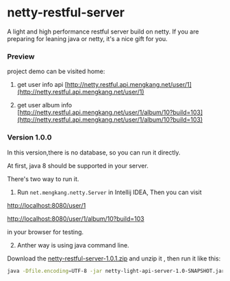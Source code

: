 # netty-restful-server

A light and high performance restful server build on netty. If you are preparing for leaning java or netty, it's a nice gift for you.

### Preview

project demo can be visited home:

1. get user info api
[http://netty.restful.api.mengkang.net/user/1](http://netty.restful.api.mengkang.net/user/1)

2. get user album info
[http://netty.restful.api.mengkang.net/user/1/album/10?build=103](http://netty.restful.api.mengkang.net/user/1/album/10?build=103)


### Version 1.0.0

In this version,there is no database, so you can run it directly.

At first, java 8 should be supported in your server.

There's two way to run it.

1. Run `net.mengkang.netty.Server` in Intellij IDEA, Then you can visit 

[http://localhost:8080/user/1](http://localhost:8080/user/1) 

[http://localhost:8080/user/1/album/10?build=103](http://localhost:8080/user/1/album/10?build=103)

in your browser for testing.

2. Anther way is using java command line. 

Download the 
[netty-restful-server-1.0.1.zip](https://github.com/zhoumengkang/netty-light-api-server/releases/download/1.0.1/netty-light-api-server-1.0.1.zip) 
and unzip it , then run it like this:
```sh
java -Dfile.encoding=UTF-8 -jar netty-light-api-server-1.0-SNAPSHOT.jar
```
